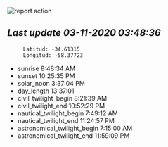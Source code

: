 ![report action](https://github.com/matiasz8/actions-for-reports/workflows/report%20action/badge.svg?branch=develop) 


## *****Last update 03-11-2020 03:48:36*****



		 Latitud: -34.61315
		 Longitud: -58.37723

 - sunrise 	 8:48:34 AM
 - sunset 	 10:25:35 PM
 - solar_noon 	 3:37:04 PM
 - day_length 	 13:37:01
 - civil_twilight_begin 	 8:21:39 AM
 - civil_twilight_end 	 10:52:29 PM
 - nautical_twilight_begin 	 7:49:12 AM
 - nautical_twilight_end 	 11:24:57 PM
 - astronomical_twilight_begin 	 7:15:00 AM
 - astronomical_twilight_end 	 11:59:09 PM

